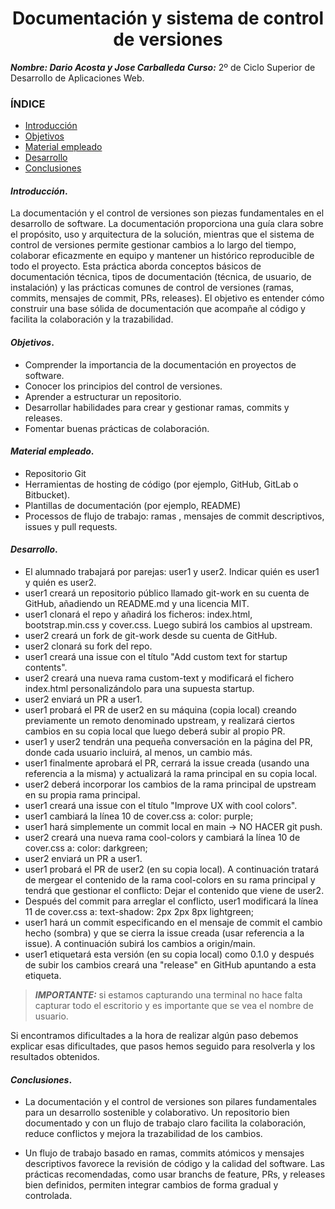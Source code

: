 <center>

# Documentación y sistema de control de versiones

</center>

**_Nombre: Dario Acosta y Jose Carballeda_**
**_Curso:_** 2º de Ciclo Superior de Desarrollo de Aplicaciones Web.

### ÍNDICE

- [Introducción](#id1)
- [Objetivos](#id2)
- [Material empleado](#id3)
- [Desarrollo](#id4)
- [Conclusiones](#id5)

#### **_Introducción_**. <a name="id1"></a>

La documentación y el control de versiones son piezas fundamentales en el desarrollo de software. La documentación proporciona una guía clara sobre el propósito, uso y arquitectura de la solución, mientras que el sistema de control de versiones permite gestionar cambios a lo largo del tiempo, colaborar eficazmente en equipo y mantener un histórico reproducible de todo el proyecto. Esta práctica aborda conceptos básicos de documentación técnica, tipos de documentación (técnica, de usuario, de instalación) y las prácticas comunes de control de versiones (ramas, commits, mensajes de commit, PRs, releases). El objetivo es entender cómo construir una base sólida de documentación que acompañe al código y facilita la colaboración y la trazabilidad.

#### **_Objetivos_**. <a name="id2"></a>

- Comprender la importancia de la documentación en proyectos de software.
- Conocer los principios del control de versiones.
- Aprender a estructurar un repositorio.
- Desarrollar habilidades para crear y gestionar ramas, commits y releases.
- Fomentar buenas prácticas de colaboración.

#### **_Material empleado_**. <a name="id3"></a>

- Repositorio Git
- Herramientas de hosting de código (por ejemplo, GitHub, GitLab o Bitbucket).
- Plantillas de documentación (por ejemplo, README)
- Processos de flujo de trabajo: ramas , mensajes de commit descriptivos, issues y pull requests.

#### **_Desarrollo_**. <a name="id4"></a>

- El alumnado trabajará por parejas: user1 y user2. Indicar quién es user1 y quién es user2.
- user1 creará un repositorio público llamado git-work en su cuenta de GitHub, añadiendo un README.md y una licencia MIT.
- user1 clonará el repo y añadirá los ficheros: index.html, bootstrap.min.css y cover.css. Luego subirá los cambios al upstream.
- user2 creará un fork de git-work desde su cuenta de GitHub.
- user2 clonará su fork del repo.
- user1 creará una issue con el título "Add custom text for startup contents".
- user2 creará una nueva rama custom-text y modificará el fichero index.html personalizándolo para una supuesta startup.
- user2 enviará un PR a user1.
- user1 probará el PR de user2 en su máquina (copia local) creando previamente un remoto denominado upstream, y realizará ciertos cambios en su copia local que luego deberá subir al propio PR.
- user1 y user2 tendrán una pequeña conversación en la página del PR, donde cada usuario incluirá, al menos, un cambio más.
- user1 finalmente aprobará el PR, cerrará la issue creada (usando una referencia a la misma) y actualizará la rama principal en su copia local.
- user2 deberá incorporar los cambios de la rama principal de upstream en su propia rama principal.
- user1 creará una issue con el título "Improve UX with cool colors".
- user1 cambiará la línea 10 de cover.css a: color: purple;
- user1 hará simplemente un commit local en main → NO HACER git push.
- user2 creará una nueva rama cool-colors y cambiará la línea 10 de cover.css a: color: darkgreen;
- user2 enviará un PR a user1.
- user1 probará el PR de user2 (en su copia local). A continuación tratará de mergear el contenido de la rama cool-colors en su rama principal y tendrá que gestionar el conflicto: Dejar el contenido que viene de user2.
- Después del commit para arreglar el conflicto, user1 modificará la línea 11 de cover.css a: text-shadow: 2px 2px 8px lightgreen;
- user1 hará un commit especificando en el mensaje de commit el cambio hecho (sombra) y que se cierra la issue creada (usar referencia a la issue). A continuación subirá los cambios a origin/main.
- user1 etiquetará esta versión (en su copia local) como 0.1.0 y después de subir los cambios creará una "release" en GitHub apuntando a esta etiqueta.

> **_IMPORTANTE:_** si estamos capturando una terminal no hace falta capturar todo el escritorio y es importante que se vea el nombre de usuario.

Si encontramos dificultades a la hora de realizar algún paso debemos explicar esas dificultades, que pasos hemos seguido para resolverla y los resultados obtenidos.

#### **_Conclusiones_**. <a name="id5"></a>

- La documentación y el control de versiones son pilares fundamentales para un desarrollo sostenible y colaborativo. Un repositorio bien documentado y con un flujo de trabajo claro facilita la colaboración, reduce conflictos y mejora la trazabilidad de los cambios.

- Un flujo de trabajo basado en ramas, commits atómicos y mensajes descriptivos favorece la revisión de código y la calidad del software. Las prácticas recomendadas, como usar branchs de feature, PRs, y releases bien definidos, permiten integrar cambios de forma gradual y controlada.
